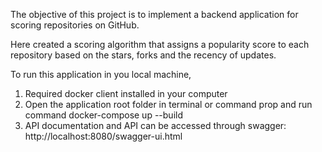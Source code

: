 The objective of this project is to implement a backend application for scoring repositories on GitHub.

Here created a scoring algorithm that assigns a popularity score to each repository based on the stars, forks and the recency of updates.

To run this application in you local machine,
 
1. Required docker client installed in your computer 
2. Open the application root folder in terminal or command prop and run command docker-compose up --build
3. API documentation and API can be accessed through swagger: http://localhost:8080/swagger-ui.html